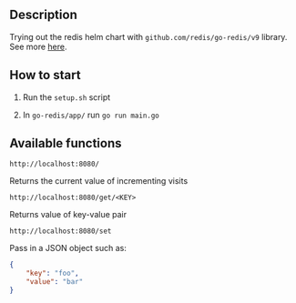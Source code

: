 ## Description

Trying out the redis helm chart with `github.com/redis/go-redis/v9` library. See more [here](https://redis.io/docs/connect/clients/go/).

## How to start

1. Run the `setup.sh` script

1. In `go-redis/app/` run `go run main.go`

## Available functions

```
http://localhost:8080/
```

Returns the current value of incrementing visits


```
http://localhost:8080/get/<KEY>
```

Returns value of key-value pair

```
http://localhost:8080/set
```

Pass in a JSON object such as:

```json
{
    "key": "foo",
    "value": "bar"
}
```

